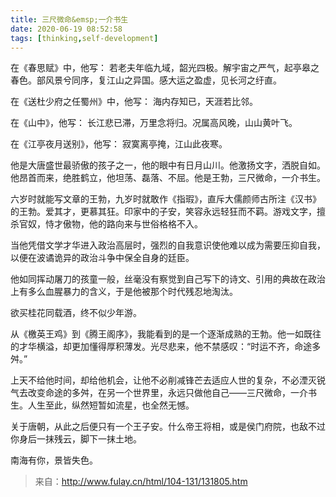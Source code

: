 ```yaml
---
title: 三尺微命&emsp;一介书生
date: 2020-06-19 08:52:58
tags: [thinking,self-development]
---
```


在《春思赋》中，他写：
若老夫年临九域，韶光四极。解宇宙之严气，起亭皋之春色。部风景兮同序，复江山之异国。感大运之盈虚，见长河之纡直。

在《送杜少府之任蜀州》中，他写：
海内存知已，天涯若比邻。

在《山中》，他写：
长江悲已滞，万里念将归。况属高风晚，山山黄叶飞。

在《江亭夜月送别》，他写：
寂寞离亭掩，江山此夜寒。
<!--more-->

他是大唐盛世最骄傲的孩子之一，他的眼中有日月山川。他激扬文字，洒脱自如。他昂首而来，绝胜鹤立，他坦荡、磊落、不屈。他是王勃，三尺微命，一介书生。

六岁时就能写文章的王勃，九岁时就敢作《指瑕》，直斥大儒颜师古所注《汉书》的王勃。爱其才，更慕其狂。印家中的子安，笑容永远轻狂而不羁。游戏文字，擅杀官奴，恃才傲物，他的路向来与世俗格格不入。

当他凭借文学才华进入政治高层时，强烈的自我意识使他难以成为需要压抑自我，以便在波谲诡异的政治斗争中保全自身的廷臣。

他如同挥动屠刀的孩童一般，丝毫没有察觉到自己写下的诗文、引用的典故在政治上有多么血腥暴力的含义，于是他被那个时代残忍地淘汰。

欲买桂花同载酒，终不似少年游。

从《檄英王鸡》到《腾王阁序》，我能看到的是一个逐渐成熟的王勃。他一如既往的才华横溢，却更加懂得厚积薄发。光尽悲来，他不禁感叹：“时运不齐，命途多舛。”

上天不给他时间，却给他机会，让他不必削减锋芒去适应人世的复杂，不必湮灭锐气去改变命途的多舛，在另一个世界里，永远只做他自己——三尺微命，一介书生。人生至此，纵然短暂如流星，也全然无憾。

关于唐朝，从此之后便只有一个王子安。什么帝王将相，或是侯门府院，也敌不过你身后一抹残云，脚下一抹土地。

南海有你，景皆失色。

> 来自：http://www.fulay.cn/html/104-131/131805.htm


